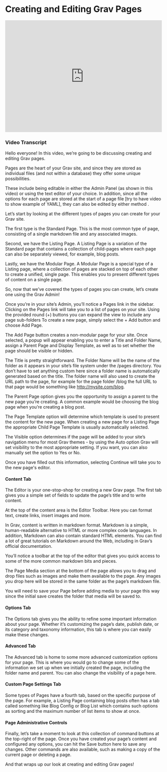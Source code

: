 # Creating and Editing Grav Pages

<iframe width="100%" height="360" src="https://www.youtube.com/embed/HDeAoWJh9So" frameborder="0" allow="accelerometer; autoplay; encrypted-media; gyroscope; picture-in-picture" allowfullscreen></iframe>

### Video Transcript

Hello everyone! In this video, we’re going to be discussing creating and editing Grav pages.

Pages are the heart of your Grav site, and since they are stored as individual files (and not within a database) they offer some unique possibilities.

These include being editable in either the Admin Panel (as shown in this video) or using the text editor of your choice. In addition, since all the options for each page are stored at the start of a page file [try to have video to show example of YAML], they can also be edited by either method .

Let’s start by looking at the different types of pages you can create for your Grav site.

The first type is the Standard Page. This is the most common type of page, consisting of a single markdown file and any associated images.

Second, we have the Listing Page. A Listing Page is a variation of the Standard page that contains a collection of child-pages where each page can also be separately viewed, for example, blog posts.

Lastly, we have the Modular Page. A Modular Page is a special type of a Listing page, where a collection of pages are stacked on top of each other to create a unified, single page. This enables you to present different types of content on a single page.

So, now that we’ve covered the types of pages you can create, let’s create one using the Grav Admin!

Once you’re in your site’s Admin, you’ll notice a Pages link in the sidebar.
Clicking on the Pages link will take you to a list of pages on your site.
Using the provided round (+) buttons you can expand the view to include any page sub-folders
To create a new page, simply select the + Add button and choose Add Page.

The Add Page button creates a non-modular page for your site. Once selected, a popup will appear enabling you to enter a Title and Folder Name, assign a Parent Page and Display Template, as well as to set whether the page should be visible or hidden.

The Title is pretty straightforward. The Folder Name will be the name of the folder as it appears in your site’s file system under the /pages directory. You don’t have to set anything custom here since a folder name is automatically generated based on the title. The folder name will also used to create the URL path to the page, for example for the page folder /blog the full URL to that page would be something like http://mysite.com/blog.

The Parent Page option gives you the opportunity to assign a parent to the new page you’re creating. A common example would be choosing the blog page when you’re creating a blog post.

The Page Template option will determine which template is used to present the content for the new page. When creating a new page for a Listing Page the appropriate Child Page Template is usually automatically selected.

The Visible option determines if the page will be added to your site’s navigation menu for most Grav themes - by using the Auto option Grav will set visibility to the most appropriate setting. If you want, you can also manually set the option to Yes or No.

Once you have filled out this information, selecting Continue will take you to the new page's editor.

#### Content Tab

The Editor is your one-stop-shop for creating a new Grav page. The first tab gives you a simple set of fields to update the page’s title and to write content.

At the top of the content area is the Editor Toolbar. Here you can format text, create links, insert images and more.

In Grav, content is written in markdown format. Markdown is a simple, human-readable alternative to HTML or more complex code languages. In addition, Markdown can also contain standard HTML elements. You can find a lot of great tutorials on Markdown around the Web, including in Grav’s official documentation.

You’ll notice a toolbar at the top of the editor that gives you quick access to some of the more common markdown bits and pieces.

The Page Media section at the bottom of the page allows you to drag and drop files such as images and make them available to the page. Any images you drop here will be stored in the same folder as the page’s markdown file.

You will need to save your Page before adding media to your page this way since the initial save creates the folder that media will be saved to.

#### Options Tab

The Options tab gives you the ability to refine some important information about your page. Whether it’s customizing the page’s date, publish date, or its category and taxonomy information, this tab is where you can easily make these changes.

#### Advanced Tab

The Advanced tab is home to some more advanced customization options for your page. This is where you would go to change some of the information we set up when we initially created the page, including the folder name and parent. You can also change the visibility of a page here.

#### Custom Page Settings Tab

Some types of Pages have a fourth tab, based on the specific purpose of the page. For example, a Listing Page containing blog posts often has a tab called something like Blog Config or Blog List which contains such options as sorting and the maximum number of list items to show at once.

#### Page Administrative Controls

Finally, let’s take a moment to look at this collection of command buttons at the top-right of the page. Once you have created your page’s content and configured any options, you can hit the Save button here to save any changes. Other commands are also available, such as making a copy of the current page or deleting a page.

And that wraps up our look at creating and editing Grav pages!
